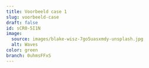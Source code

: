 ```yaml
---
title: Voorbeeld case 1
slug: voorbeeld-case
draft: false
id: sCR0-5I1N
image:
  source: images/blake-wisz-7go5uasxmdy-unsplash.jpg
  alt: Waves
color: green
branch: 0uhmsFFxS
---
```

